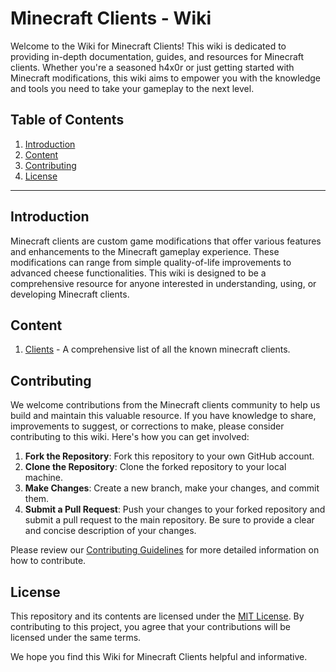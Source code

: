 # Minecraft Clients - Wiki
Welcome to the Wiki for Minecraft Clients! This wiki is dedicated to providing in-depth documentation, guides, and resources for Minecraft clients. Whether you're a seasoned h4x0r or just getting started with Minecraft modifications, this wiki aims to empower you with the knowledge and tools you need to take your gameplay to the next level.

## Table of Contents
1. [Introduction](#introduction)
2. [Content](#content)
4. [Contributing](#contributing)
5. [License](#license)

---

## Introduction
Minecraft clients are custom game modifications that offer various features and enhancements to the Minecraft gameplay experience. These modifications can range from simple quality-of-life improvements to advanced cheese functionalities. This wiki is designed to be a comprehensive resource for anyone interested in understanding, using, or developing Minecraft clients.

## Content
1. [Clients](CLIENTS.md) - A comprehensive list of all the known minecraft clients.

## Contributing
We welcome contributions from the Minecraft clients community to help us build and maintain this valuable resource. If you have knowledge to share, improvements to suggest, or corrections to make, please consider contributing to this wiki. Here's how you can get involved:
1. **Fork the Repository**: Fork this repository to your own GitHub account.
2. **Clone the Repository**: Clone the forked repository to your local machine.
3. **Make Changes**: Create a new branch, make your changes, and commit them.
4. **Submit a Pull Request**: Push your changes to your forked repository and submit a pull request to the main repository. Be sure to provide a clear and concise description of your changes.

Please review our [Contributing Guidelines](CONTRIBUTING.md) for more detailed information on how to contribute.

## License

This repository and its contents are licensed under the [MIT License](LICENSE).
By contributing to this project, you agree that your contributions will be licensed under the same terms.

We hope you find this Wiki for Minecraft Clients helpful and informative.
